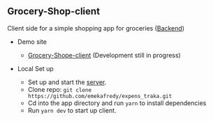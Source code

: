 ## Grocery-Shop-client
Client side for a simple shopping app for groceries ([Backend](https://github.com/emekafredy/grocery-shop))

* Demo site
  - [Grocery-Shope-client](https://grocery-shop-client.herokuapp.com/) (Development still in progress)

* Local Set up
  - Set up and start the [server](https://github.com/emekafredy/grocery-shop).
  - Clone repo: `git clone https://github.com/emekafredy/expens_traka.git`
  - Cd into the app directory and run `yarn` to install dependencies
  - Run `yarn dev` to start up client.
